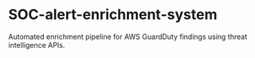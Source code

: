 # SOC-alert-enrichment-system
Automated enrichment pipeline for AWS GuardDuty findings using threat intelligence APIs.
